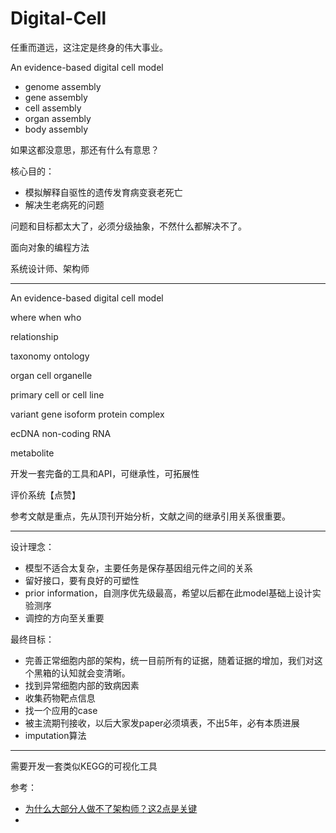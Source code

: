 # Digital-Cell
任重而道远，这注定是终身的伟大事业。



An evidence-based digital cell model

- genome assembly
- gene assembly
- cell assembly
- organ assembly
- body assembly

如果这都没意思，那还有什么有意思？



核心目的：

- 模拟解释自驱性的遗传发育病变衰老死亡
- 解决生老病死的问题



问题和目标都太大了，必须分级抽象，不然什么都解决不了。

面向对象的编程方法

系统设计师、架构师


---

An evidence-based digital cell model

where
when
who

relationship

taxonomy ontology

organ
cell
organelle

primary cell or cell line

variant
gene
isoform
protein
complex

ecDNA
non-coding RNA

metabolite


开发一套完备的工具和API，可继承性，可拓展性

评价系统【点赞】

参考文献是重点，先从顶刊开始分析，文献之间的继承引用关系很重要。

---

设计理念：
- 模型不适合太复杂，主要任务是保存基因组元件之间的关系
- 留好接口，要有良好的可塑性
- prior information，自测序优先级最高，希望以后都在此model基础上设计实验测序
- 调控的方向至关重要

最终目标：
- 完善正常细胞内部的架构，统一目前所有的证据，随着证据的增加，我们对这个黑箱的认知就会变清晰。
- 找到异常细胞内部的致病因素
- 收集药物靶点信息
- 找一个应用的case
- 被主流期刊接收，以后大家发paper必须填表，不出5年，必有本质进展
- imputation算法


---

需要开发一套类似KEGG的可视化工具


参考：

- [为什么大部分人做不了架构师？这2点是关键](https://blog.ailemon.net/2019/12/02/two-key-points-for-software-architects/)
- 

